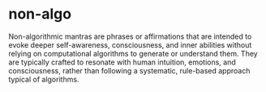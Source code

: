 # non-algo

Non-algorithmic mantras are phrases or affirmations that are intended to evoke deeper self-awareness, consciousness, and inner abilities without relying on computational algorithms to generate or understand them. They are typically crafted to resonate with human intuition, emotions, and consciousness, rather than following a systematic, rule-based approach typical of algorithms.
